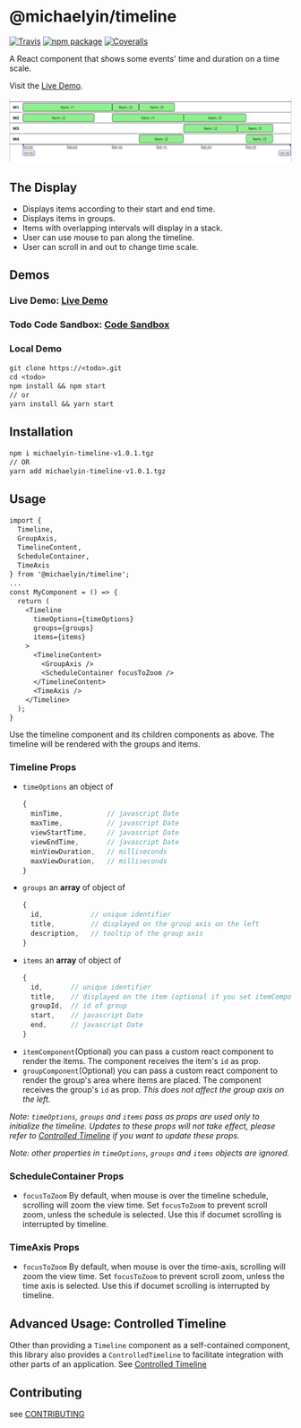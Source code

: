 # @michaelyin/timeline

[![Travis][build-badge]][build]
[![npm package][npm-badge]][npm]
[![Coveralls][coveralls-badge]][coveralls]

A React component that shows some events' time and duration on a time scale.

Visit the  [Live Demo](http://<Todo>.com).

![uncontrolled example](images/uncontrolled-example.png)

## The Display
- Displays items according to their start and end time.
- Displays items in groups.
- Items with overlapping intervals will display in a stack.
- User can use mouse to pan along the timeline.
- User can scroll in and out to change time scale.

## Demos
### Live Demo: [Live Demo](http://<Todo>.com)
### Todo Code Sandbox: [Code Sandbox](http://<Todo>.com)
### Local Demo
```
git clone https://<todo>.git
cd <todo>
npm install && npm start
// or
yarn install && yarn start
```

## Installation
```
npm i michaelyin-timeline-v1.0.1.tgz
// OR
yarn add michaelyin-timeline-v1.0.1.tgz
```

## Usage
```
import {
  Timeline,
  GroupAxis,
  TimelineContent,
  ScheduleContainer,
  TimeAxis
} from '@michaelyin/timeline';
...
const MyComponent = () => {
  return (
    <Timeline
      timeOptions={timeOptions}
      groups={groups}
      items={items}
    >
      <TimelineContent>
        <GroupAxis />
        <ScheduleContainer focusToZoom />
      </TimelineContent>
      <TimeAxis />
    </Timeline>
  );
}
```
Use the timeline component and its children components as above.
The timeline will be rendered with the groups and items.

### Timeline Props
- `timeOptions` an object of
    ```js
    {
      minTime,           // javascript Date
      maxTime,           // javascript Date
      viewStartTime,     // javascript Date
      viewEndTime,       // javascript Date
      minViewDuration,   // milliseconds
      maxViewDuration,   // milliseconds
    }
    ```
- `groups` an **array** of object of
    ```js
    {
      id,            // unique identifier
      title,         // displayed on the group axis on the left
      description,   // tooltip of the group axis
    }
    ```
- `items` an **array** of object of
    ```js
    {
      id,       // unique identifier
      title,    // displayed on the item (optional if you set itemComponent prop)
      groupId,  // id of group
      start,    // javascript Date
      end,      // javascript Date
    }
    ```
- `itemComponent`(Optional) you can pass a custom react component to render the items. The component receives the item's `id` as prop.
- `groupComponent`(Optional) you can pass a custom react component to render the group's area where items are placed. The component receives the group's `id` as prop. *This does not affect the group axis on the left.*

*Note: `timeOptions`, `groups` and `items` pass as props are used only to initialize the timeline. Updates to these props will not take effect, please refer to [Controlled Timeline](wiki/controlled-timeline.md) if you want to update these props.*

*Note: other properties in `timeOptions`, `groups` and `items` objects are ignored.*

### ScheduleContainer Props
- `focusToZoom` By default, when mouse is over the timeline schedule, scrolling will zoom the view time. Set `focusToZoom` to prevent scroll zoom, unless the schedule is selected. Use this if documet scrolling is interrupted by timeline.

### TimeAxis Props
- `focusToZoom` By default, when mouse is over the time-axis, scrolling will zoom the view time. Set `focusToZoom` to prevent scroll zoom, unless the time axis is selected. Use this if documet scrolling is interrupted by timeline.

## Advanced Usage: Controlled Timeline
Other than providing a `Timeline` component as a self-contained component, this library also provides a `ControlledTimeline` to facilitate integration with other parts of an application.
See [Controlled Timeline](wiki/controlled-timeline.md)

## Contributing
see  [CONTRIBUTING](CONTRIBUTING.md)


[build-badge]: https://img.shields.io/travis/user/repo/master.png?style=flat-square
[build]: https://travis-ci.org/user/repo

[npm-badge]: https://img.shields.io/npm/v/npm-package.png?style=flat-square
[npm]: https://www.npmjs.org/package/npm-package

[coveralls-badge]: https://img.shields.io/coveralls/user/repo/master.png?style=flat-square
[coveralls]: https://coveralls.io/github/user/repo
